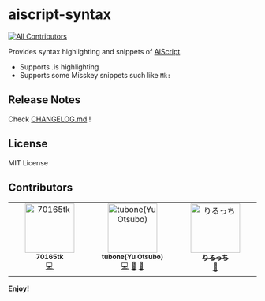# aiscript-syntax

<!-- ALL-CONTRIBUTORS-BADGE:START - Do not remove or modify this section -->

[![All Contributors](https://img.shields.io/badge/all_contributors-3-orange.svg?style=flat-square)](#contributors-)

<!-- ALL-CONTRIBUTORS-BADGE:END -->

Provides syntax highlighting and snippets of [AiScript](https://github.com/syuilo/aiscript).

- Supports .is highlighting
- Supports some Misskey snippets such like `Mk:`

## Release Notes

Check [CHANGELOG.md](./CHANGELOG.md) !

## License

MIT License

## Contributors

<!-- ALL-CONTRIBUTORS-LIST:START - Do not remove or modify this section -->
<!-- prettier-ignore-start -->
<!-- markdownlint-disable -->
<table>
  <tbody>
    <tr>
      <td align="center" valign="top" width="14.28%"><a href="https://github.com/70165tk"><img src="https://avatars.githubusercontent.com/u/65953662?v=4?s=100" width="100px;" alt="70165tk"/><br /><sub><b>70165tk</b></sub></a><br /><a href="https://github.com/tubone24/aiscript-syntax-vscode/commits?author=70165tk" title="Code">💻</a></td>
      <td align="center" valign="top" width="14.28%"><a href="https://portfolio.tubone-project24.xyz/"><img src="https://avatars.githubusercontent.com/u/9511227?v=4?s=100" width="100px;" alt="tubone(Yu Otsubo)"/><br /><sub><b>tubone(Yu Otsubo)</b></sub></a><br /><a href="https://github.com/tubone24/aiscript-syntax-vscode/commits?author=tubone24" title="Code">💻</a> <a href="https://github.com/tubone24/aiscript-syntax-vscode/commits?author=tubone24" title="Documentation">📖</a> <a href="#ideas-tubone24" title="Ideas, Planning, & Feedback">🤔</a></td>
      <td align="center" valign="top" width="14.28%"><a href="https://github.com/Riluchi"><img src="https://avatars.githubusercontent.com/u/126536680?v=4?s=100" width="100px;" alt="りるっち"/><br /><sub><b>りるっち</b></sub></a><br /><a href="#ideas-Riluchi" title="Ideas, Planning, & Feedback">🤔</a></td>
    </tr>
  </tbody>
</table>

<!-- markdownlint-restore -->
<!-- prettier-ignore-end -->

<!-- ALL-CONTRIBUTORS-LIST:END -->
<!-- prettier-ignore-start -->

<!-- prettier-ignore-end -->

<!-- ALL-CONTRIBUTORS-LIST:END -->

**Enjoy!**

